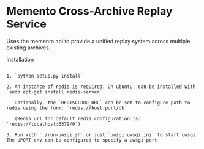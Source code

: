 Memento Cross-Archive Replay Service
====================================

Uses the memento api to provide a unified replay system across multiple existing archives.

Installation
~~~~~~~~~~~~

1. `python setup.py install`

2. An instance of redis is required. On ubuntu, can be installed with `sudo apt-get install redis-server`

   Optionally, the `REDISCLOUD_URL` can be set to configure path to redis using the form: `redis://host:port/db`

   (Redis url for default redis configuration is: `redis://localhost:6379/0`)

3. Run with `./run-uwsgi.sh` or just `uwsgi uwsgi.ini` to start uwsgi. The UPORT env can be configured to specify a uwsgi port
